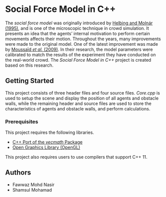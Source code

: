 # Social Force Model in C++

The *social force model* was originally introduced by [Helbing and Molnár (1995)](https://doi.org/10.1103/PhysRevE.51.4282), and is one of the microscopic technique in crowd simulation. It presents an idea that the agents’ internal motivation to perform certain movements affects their motion. Throughout the years, many improvements were made to the original model. One of the latest improvement was made by [Moussaïd *et al.* (2009)](https://doi.org/10.1098/rspb.2009.0405). In their research, the model parameters were calibrated to match the results of the experiment they have conducted on the real-world crowd. The *Social Force Model in C++* project  is created based on this research.

## Getting Started

This project consists of three header files and four source files. *Core.cpp* is used to setup the scene and display the position of all agents and obstacle walls, while the remaining header and source files are used to store the characteristics of agents and obstacle walls, and perform calculations.

### Prerequisites

This project requires the following libraries.
- [C++ Port of the *vecmath* Package](https://github.com/egonw/vecmath)
- [Open Graphics Library (OpenGL)](https://www.opengl.org/)

This project also requires users to use compilers that support C++ 11.

## Authors

- Fawwaz Mohd Nasir
- Shamsul Mohamad
